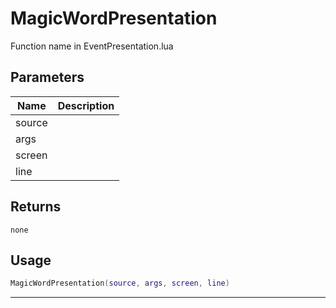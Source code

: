 # MagicWordPresentation

Function name in EventPresentation.lua

## Parameters

| Name   | Description |
| ------ | ----------- |
| source |             |
| args   |             |
| screen |             |
| line   |             |

## Returns

`none`

## Usage

```lua
MagicWordPresentation(source, args, screen, line)
```

---
